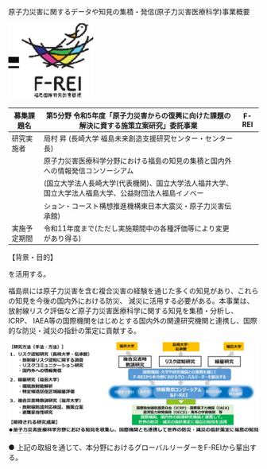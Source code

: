 原子力災害に関するデータや知見の集積・発信(原子力災害医療科学)事業概要

![](_page_0_Picture_1.jpeg)

| 募集課題名 | 第5分野 令和5年度「原子力災害からの復興に向けた課題の解決に資する施策立案研究」委託事業 | F-REI |
| --- | --- | --- |
| 研究実施者 | 局村 昇 (長崎大学 福島未来創造支援研究センター・センター長) |  |
|  | 原子力災害医療科学分野における福島の知見の集積と国内外への情報発信コンソーシアム |  |
|  | (国立大学法人長崎大学(代表機関)、国立大学法人福井大学、国立大学法人福島大学、公益財団法人福島イノベー |  |
|  | ション・コースト構想推進機構東日本大震災・原子力災害伝承館) |  |
| 実施予定期間 | 令和11年度まで(ただし実施期間中の各種評価等により変更があり得る) |  |

【背景・目的】

を活用する。

福島県には原子力災害を含む複合災害の経験を通じた多くの知見があり、これらの知見を今後の国内外における防災、 減災に活用する必要がある。本事業は、放射線リスク評価など原子力災害医療科学に関する知見を集積・分析し、ICRP、 IAEA等の国際機関をはじめとする国内外の関連研究機関と連携し、国際的な防災・減災の指針の策定に貢献する。

![](_page_0_Figure_5.jpeg)

● 上記の取組を通じて、本分野におけるグローバルリーダーをF-REIから輩出する。

